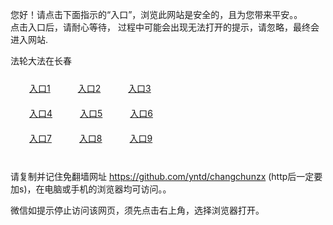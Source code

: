 您好！请点击下面指示的“入口”，浏览此网站是安全的，且为您带来平安。。 <br/>
点击入口后，请耐心等待， 过程中可能会出现无法打开的提示，请忽略，最终会进入网站. </br>

法轮大法在长春<br/>
<div style="padding:10px"><a style="margin:20px" target="_blank" href="https://dmednusl72ljf.cloudfront.net/2Qpsp?icaxzrjq" id="ccLink1" rel="nofollow">入口1</a> <a target="_blank" style="margin:20px" href="https://d31uulm67uwepj.cloudfront.net/2Qpsp?swtscpte" id="ccLink2" rel="nofollow">入口2</a> <a style="margin:20px" target="_blank" href="https://d2exjydjmanzi6.cloudfront.net/2Qpsp?xbrfkrnx" id="ccLink3" rel="nofollow">入口3</a></div>

<div style="padding:10px" ><a style="margin:20px" target="_blank" href="https://dmednusl72ljf.cloudfront.net/2Qpsp?icaxzrjq" id="ccLink4" rel="nofollow">入口4</a> <a style="margin:20px" href="https://d31uulm67uwepj.cloudfront.net/2Qpsp?swtscpte" target="_blank" id="ccLink5" rel="nofollow">入口5</a> <a style="margin:20px" href="https://d2exjydjmanzi6.cloudfront.net/2Qpsp?xbrfkrnx" target="_blank" id="ccLink6" rel="nofollow">入口6</a></div>

<div style="padding:10px"><a style="margin:20px" target="_blank" href="https://dmednusl72ljf.cloudfront.net/2Qpsp?icaxzrjq" id="ccLink7" rel="nofollow">入口7</a> <a style="margin:20px" href="https://d31uulm67uwepj.cloudfront.net/2Qpsp?swtscpte" target="_blank" id="ccLink8" rel="nofollow">入口8</a> <a style="margin:20px" target="_blank" href="https://d2exjydjmanzi6.cloudfront.net/2Qpsp?xbrfkrnx" id="ccLink9" rel="nofollow">入口9</a></div>

<br/>



请复制并记住免翻墙网址 https://github.com/yntd/changchunzx (http后一定要加s)，在电脑或手机的浏览器均可访问。。<br/>

微信如提示停止访问该网页，须先点击右上角，选择浏览器打开。
